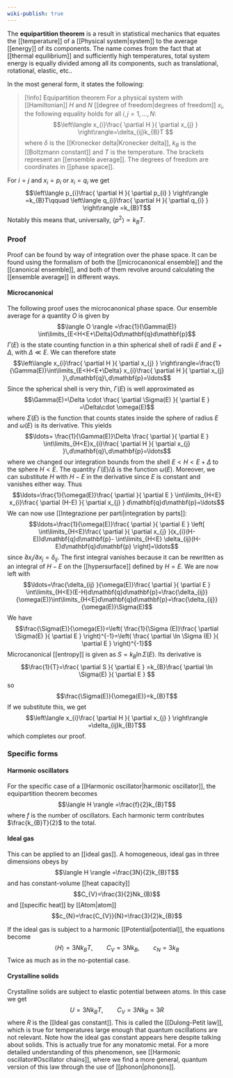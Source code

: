 ```yaml
---
wiki-publish: true
---
```

The **equipartition theorem** is a result in statistical mechanics that equates the [[temperature]] of a [[Physical system|system]] to the average [[energy]] of its components. The name comes from the fact that at [[thermal equilibrium]] and sufficiently high temperatures, total system energy is equally divided among all its components, such as translational, rotational, elastic, etc..

In the most general form, it states the following:

> [!info] Equipartition theorem
> For a physical system with [[Hamiltonian]] $H$ and $N$ [[degree of freedom|degrees of freedom]] $x_{i}$, the following equality holds for all $i,j=1,\ldots,N$:
> $$\left\langle  x_{i}\frac{ \partial H }{ \partial x_{j} }   \right\rangle=\delta_{ij}k_{B}T $$
> where $\delta$ is the [[Kronecker delta|Kronecker delta]], $k_{B}$ is the [[Boltzmann constant]] and $T$ is the temperature. The brackets represent an [[ensemble average]]. The degrees of freedom are coordinates in [[phase space]].

For $i=j$ and $x_{i}=p_{i}$ or $x_{i}=q_{i}$ we get
$$\left\langle  p_{i}\frac{ \partial H }{ \partial p_{i} }   \right\rangle =k_{B}T\qquad \left\langle  q_{i}\frac{ \partial H }{ \partial q_{i} }   \right\rangle =k_{B}T$$
Notably this means that, universally, $\langle p^{2} \rangle \propto k_{B}T$.
### Proof
Proof can be found by way of integration over the phase space. It can be found using the formalism of both the [[microcanonical ensemble]] and the [[canonical ensemble]], and both of them revolve around calculating the [[ensemble average]] in different ways.
#### Microcanonical
The following proof uses the microcanonical phase space. Our ensemble average for a quantity $O$ is given by
$$\langle O \rangle =\frac{1}{\Gamma(E)} \int\limits_{E<H<E+\Delta}Od\mathbf{q}d\mathbf{p}$$
$\Gamma(E)$ is the state counting function in a thin spherical shell of radii $E$ and $E+\Delta$, with $\Delta\ll E$. We can therefore state
$$\left\langle  x_{i}\frac{ \partial H }{ \partial x_{j} }   \right\rangle=\frac{1}{\Gamma(E)}\int\limits_{E<H<E+\Delta} x_{i}\frac{ \partial H }{ \partial x_{j} }\,d\mathbf{q}\,d\mathbf{p}=\ldots$$
Since the spherical shell is very thin, $\Gamma(E)$ is well approximated as
$$\Gamma(E)=\Delta \cdot \frac{ \partial \Sigma(E) }{ \partial E } =\Delta\cdot \omega(E)$$
where $\Sigma(E)$ is the function that counts states inside the sphere of radius $E$ and $\omega(E)$ is its derivative. This yields
$$\ldots= \frac{1}{\Gamma(E)}\Delta \frac{ \partial  }{ \partial E } \int\limits_{H<E}x_{i}\frac{ \partial H }{ \partial x_{j} }\,d\mathbf{q}\,d\mathbf{p}=\ldots$$
where we changed our integration bounds from the shell $E<H<E+\Delta$ to the sphere $H<E$. The quantity $\Gamma(E)/\Delta$ is the function $\omega(E)$. Moreover, we can substitute $H$ with $H-E$ in the derivative since $E$ is constant and vanishes either way. Thus
$$\ldots=\frac{1}{\omega(E)}\frac{ \partial  }{ \partial E } \int\limits_{H<E} x_{i}\frac{ \partial (H-E) }{ \partial x_{j} } d\mathbf{q}d\mathbf{p}=\ldots$$
We can now use [[Integrazione per parti|integration by parts]]:
$$\ldots=\frac{1}{\omega(E)}\frac{ \partial  }{ \partial E } \left[ \int\limits_{H<E}\frac{ \partial  }{ \partial x_{j} }(x_{i}(H-E))d\mathbf{q}d\mathbf{p}- \int\limits_{H<E} \delta_{ij}(H-E)d\mathbf{q}d\mathbf{p} \right]=\ldots$$
since $\partial x_{i}/\partial x_{j}=\delta_{ij}$. The first integral vanishes because it can be rewritten as an integral of $H-E$ on the [[hypersurface]] defined by $H=E$. We are now left with
$$\ldots=\frac{\delta_{ij} }{\omega(E)}\frac{ \partial  }{ \partial E } \int\limits_{H<E}(E-H)d\mathbf{q}d\mathbf{p}=\frac{\delta_{ij}}{\omega(E)}\int\limits_{H<E}d\mathbf{q}d\mathbf{p}=\frac{\delta_{ij}}{\omega(E)}\Sigma(E)$$
We have
$$\frac{\Sigma(E)}{\omega(E)}=\left( \frac{1}{\Sigma (E)}\frac{ \partial \Sigma(E) }{ \partial E }  \right)^{-1}=\left( \frac{ \partial \ln \Sigma (E) }{ \partial E }  \right)^{-1}$$
Microcanonical [[entropy]] is given as $S=k_{B}\ln \Sigma(E)$. Its derivative is
$$\frac{1}{T}=\frac{ \partial S }{ \partial E } =k_{B}\frac{ \partial \ln \Sigma(E) }{ \partial E } $$
so
$$\frac{\Sigma(E)}{\omega(E)}=k_{B}T$$
If we substitute this, we get
$$\left\langle  x_{i}\frac{ \partial H }{ \partial x_{j} }   \right\rangle =\delta_{ij}k_{B}T$$
which completes our proof.
### Specific forms
#### Harmonic oscillators
For the specific case of a [[Harmonic oscillator|harmonic oscillator]], the equipartition theorem becomes
$$\langle H \rangle =\frac{f}{2}k_{B}T$$
where $f$ is the number of oscillators. Each harmonic term contributes $\frac{k_{B}T}{2}$ to the total.
#### Ideal gas
This can be applied to an [[ideal gas]]. A homogeneous, ideal gas in three dimensions obeys by
$$\langle H \rangle =\frac{3N}{2}k_{B}T$$
and has constant-volume [[heat capacity]]
$$C_{V}=\frac{3}{2}Nk_{B}$$
and [[specific heat]] by [[Atom|atom]]
$$c_{N}=\frac{C_{V}}{N}=\frac{3}{2}k_{B}$$

If the ideal gas is subject to a harmonic [[Potential|potential]], the equations become
$$\langle H \rangle =3Nk_{B}T,\qquad C_{V}=3Nk_{B},\qquad c_{N}=3k_{B}$$
Twice as much as in the no-potential case.
#### Crystalline solids
Crystalline solids are subject to elastic potential between atoms. In this case we get
$$U=3Nk_{B}T,\qquad C_{V}=3Nk_{B}=3R$$
where $R$ is the [[Ideal gas constant]]. This is called the [[Dulong-Petit law]], which is true for temperatures large enough that quantum oscillations are not relevant. Note how the ideal gas constant appears here despite talking about solids. This is actually true for any monatomic metal. For a more detailed understanding of this phenomenon, see [[Harmonic oscillator#Oscillator chains]], where we find a more general, quantum version of this law through the use of [[phonon|phonons]].